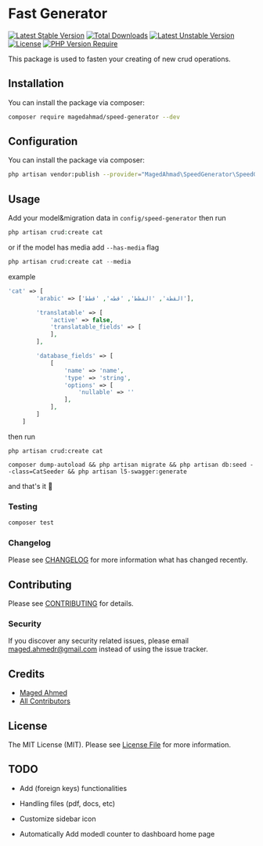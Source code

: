 # Fast Generator

[![Latest Stable Version](http://poser.pugx.org/magedahmad/speed-generator/v)](https://packagist.org/packages/magedahmad/speed-generator) [![Total Downloads](http://poser.pugx.org/magedahmad/speed-generator/downloads)](https://packagist.org/packages/magedahmad/speed-generator) [![Latest Unstable Version](http://poser.pugx.org/magedahmad/speed-generator/v/unstable)](https://packagist.org/packages/magedahmad/speed-generator) [![License](http://poser.pugx.org/magedahmad/speed-generator/license)](https://packagist.org/packages/magedahmad/speed-generator) [![PHP Version Require](http://poser.pugx.org/magedahmad/speed-generator/require/php)](https://packagist.org/packages/magedahmad/speed-generator)

This package is used to fasten your creating of new crud operations.

## Installation

You can install the package via composer:

```bash
composer require magedahmad/speed-generator --dev
```

## Configuration

You can install the package via composer:

```bash
php artisan vendor:publish --provider="MagedAhmad\SpeedGenerator\SpeedGeneratorServiceProvider"
```

## Usage

Add your model&migration data in `config/speed-generator` then run
```php
php artisan crud:create cat
```
or if the model has media add `--has-media` flag

```php
php artisan crud:create cat --media
```

example 

```php
'cat' => [
        'arabic' => ['القطة', 'القطط', 'قطه', 'قطط'],

        'translatable' => [
            'active' => false,
            'translatable_fields' => [
            ],
        ],

        'database_fields' => [
            [
                'name' => 'name',
                'type' => 'string',
                'options' => [
                    'nullable' => ''
                ],
            ],
        ]
    ]
```



then run 
```
php artisan crud:create cat

composer dump-autoload && php artisan migrate && php artisan db:seed --class=CatSeeder && php artisan l5-swagger:generate
```

and that's it 🎉

### Testing

```bash
composer test
```

### Changelog

Please see [CHANGELOG](CHANGELOG.md) for more information what has changed recently.

## Contributing

Please see [CONTRIBUTING](CONTRIBUTING.md) for details.

### Security

If you discover any security related issues, please email maged.ahmedr@gmail.com instead of using the issue tracker.

## Credits

-   [Maged Ahmed](https://github.com/magedahmad)
-   [All Contributors](../../contributors)

## License

The MIT License (MIT). Please see [License File](LICENSE.md) for more information.

## TODO

- Add (foreign keys) functionalities

- Handling files (pdf, docs, etc)

- Customize sidebar icon

- Automatically Add modedl counter to dashboard home page